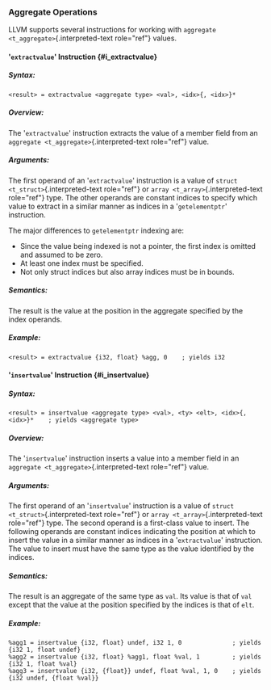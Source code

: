 ### Aggregate Operations

LLVM supports several instructions for working with
`aggregate <t_aggregate>`{.interpreted-text role="ref"} values.

#### \'`extractvalue`\' Instruction {#i_extractvalue}

##### Syntax:

    <result> = extractvalue <aggregate type> <val>, <idx>{, <idx>}*

##### Overview:

The \'`extractvalue`\' instruction extracts the value of a member field
from an `aggregate <t_aggregate>`{.interpreted-text role="ref"} value.

##### Arguments:

The first operand of an \'`extractvalue`\' instruction is a value of
`struct <t_struct>`{.interpreted-text role="ref"} or
`array <t_array>`{.interpreted-text role="ref"} type. The other operands
are constant indices to specify which value to extract in a similar
manner as indices in a \'`getelementptr`\' instruction.

The major differences to `getelementptr` indexing are:

-   Since the value being indexed is not a pointer, the first index is
    omitted and assumed to be zero.
-   At least one index must be specified.
-   Not only struct indices but also array indices must be in bounds.

##### Semantics:

The result is the value at the position in the aggregate specified by
the index operands.

##### Example:

``` {.text}
<result> = extractvalue {i32, float} %agg, 0    ; yields i32
```

#### \'`insertvalue`\' Instruction {#i_insertvalue}

##### Syntax:

    <result> = insertvalue <aggregate type> <val>, <ty> <elt>, <idx>{, <idx>}*    ; yields <aggregate type>

##### Overview:

The \'`insertvalue`\' instruction inserts a value into a member field in
an `aggregate <t_aggregate>`{.interpreted-text role="ref"} value.

##### Arguments:

The first operand of an \'`insertvalue`\' instruction is a value of
`struct <t_struct>`{.interpreted-text role="ref"} or
`array <t_array>`{.interpreted-text role="ref"} type. The second operand
is a first-class value to insert. The following operands are constant
indices indicating the position at which to insert the value in a
similar manner as indices in a \'`extractvalue`\' instruction. The value
to insert must have the same type as the value identified by the
indices.

##### Semantics:

The result is an aggregate of the same type as `val`. Its value is that
of `val` except that the value at the position specified by the indices
is that of `elt`.

##### Example:

``` {.llvm}
%agg1 = insertvalue {i32, float} undef, i32 1, 0              ; yields {i32 1, float undef}
%agg2 = insertvalue {i32, float} %agg1, float %val, 1         ; yields {i32 1, float %val}
%agg3 = insertvalue {i32, {float}} undef, float %val, 1, 0    ; yields {i32 undef, {float %val}}
```

